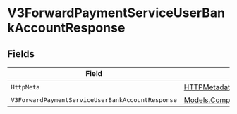 # V3ForwardPaymentServiceUserBankAccountResponse


## Fields

| Field                                                                                                                                         | Type                                                                                                                                          | Required                                                                                                                                      | Description                                                                                                                                   |
| --------------------------------------------------------------------------------------------------------------------------------------------- | --------------------------------------------------------------------------------------------------------------------------------------------- | --------------------------------------------------------------------------------------------------------------------------------------------- | --------------------------------------------------------------------------------------------------------------------------------------------- |
| `HttpMeta`                                                                                                                                    | [HTTPMetadata](../../Models/Components/HTTPMetadata.md)                                                                                       | :heavy_check_mark:                                                                                                                            | N/A                                                                                                                                           |
| `V3ForwardPaymentServiceUserBankAccountResponse`                                                                                              | [Models.Components.V3ForwardPaymentServiceUserBankAccountResponse](../../Models/Components/V3ForwardPaymentServiceUserBankAccountResponse.md) | :heavy_minus_sign:                                                                                                                            | Accepted                                                                                                                                      |